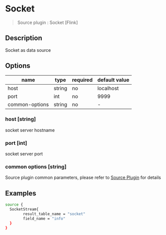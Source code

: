 # Socket

> Source plugin : Socket [Flink]

## Description

Socket as data source

## Options

| name           | type   | required | default value |
| -------------- | ------ | -------- | ------------- |
| host           | string | no       | localhost     |
| port           | int    | no       | 9999          |
| common-options | string | no       | -             |

### host [string]

socket server hostname

### port [int]

socket server port

### common options [string]

Source plugin common parameters, please refer to [Source Plugin](./source-plugin.md) for details

## Examples

```bash
source {
  SocketStream{
        result_table_name = "socket"
        field_name = "info"
  }
}
```
